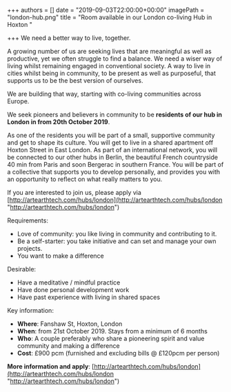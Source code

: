 +++
authors = []
date = "2019-09-03T22:00:00+00:00"
imagePath = "london-hub.png"
title = "Room available in our London co-living Hub in Hoxton "

+++
We need a better way to live, together.

A growing number of us are seeking lives that are meaningful as well as productive, yet we often struggle to find a balance. We need a wiser way of living whilst remaining engaged in conventional society. A way to live in cities whilst being in community, to be present as well as purposeful, that supports us to be the best version of ourselves.

We are building that way, starting with co-living communities across Europe.

We seek pioneers and believers in community to be **residents of our hub in London in from 20th October 2019**.

As one of the residents you will be part of a small, supportive community and get to shape its culture. You will get to live in a shared apartment off Hoxton Street in East London. As part of an international network, you will be connected to our other hubs in Berlin, the beautiful French countryside 40 min from Paris and soon Bergerac in southern France. You will be part of a collective that supports you to develop personally, and provides you with an opportunity to reflect on what really matters to you.

If you are interested to join us, please apply via [http://artearthtech.com/hubs/london](http://artearthtech.com/hubs/london "http://artearthtech.com/hubs/london")

Requirements:

* Love of community: you like living in community and contributing to it.
* Be a self-starter: you take initiative and can set and manage your own projects.
* You want to make a difference

Desirable:

* Have a meditative / mindful practice
* Have done personal development work
* Have past experience with living in shared spaces

Key information:

* **Where**: Fanshaw St, Hoxton, London
* **When**: from 21st October 2019. Stays from a minimum of 6 months
* **Who**: A couple preferably who share a pioneering spirit and value community and making a difference
* **Cost**: £900 pcm (furnished and excluding bills @ £120pcm per person)

**More information and apply**: [http://artearthtech.com/hubs/london](http://artearthtech.com/hubs/london "http://artearthtech.com/hubs/london")

